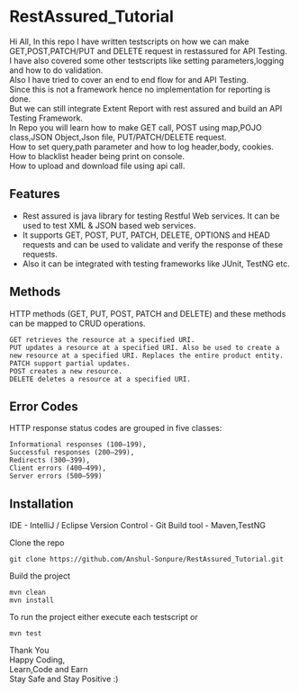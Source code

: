 # RestAssured_Tutorial
Hi All,
In this repo I have written testscripts on how we can make GET,POST,PATCH/PUT and DELETE request in restassured for API Testing.\
I have also covered some other testscripts like setting parameters,logging and how to do validation.\
Also I have tried to cover an end to end flow for and API Testing.\
Since this is not a framework hence no implementation for reporting is done.\
But we can still integrate Extent Report with rest assured and build an API Testing Framework.\
In Repo you will learn how to make GET call, POST using map,POJO class,JSON Object,Json file, PUT/PATCH/DELETE request.\
How to set query,path parameter and how to log header,body, cookies.\
How to blacklist header being print on console.\
How to upload and download file using api call.

## Features
- Rest assured is java library for testing Restful Web services. It can be used to test XML & JSON based web services. 
- It supports GET, POST, PUT, PATCH, DELETE, OPTIONS and HEAD requests and can be used to validate and verify the response of these requests. 
- Also it can be integrated with testing frameworks like JUnit, TestNG etc.

## Methods

HTTP methods (GET, PUT, POST, PATCH and DELETE) and these methods can be mapped to CRUD operations.

    GET retrieves the resource at a specified URI.
    PUT updates a resource at a specified URI. Also be used to create a new resource at a specified URI. Replaces the entire product entity.
    PATCH support partial updates.
    POST creates a new resource.
    DELETE deletes a resource at a specified URI.

## Error Codes
HTTP response status codes are grouped in five classes:

    Informational responses (100–199),
    Successful responses (200–299),
    Redirects (300–399),
    Client errors (400–499),
    Server errors (500–599)


## Installation
IDE - IntelliJ / Eclipse
Version Control - Git
Build tool - Maven,TestNG

Clone the repo
```
git clone https://github.com/Anshul-Sonpure/RestAssured_Tutorial.git
```
Build the project
```
mvn clean 
mvn install
```
To run the project either execute each testscript or
```
mvn test
```
Thank You\
Happy Coding,\
Learn,Code and Earn\
Stay Safe and Stay Positive :)
